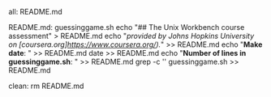 all: README.md

README.md: guessinggame.sh
        echo "## The Unix Workbench course assessment" > README.md
        echo "*provided by Johns Hopkins University on [coursera.org]https://www.coursera.org/).*" >> README.md
        echo "**Make date**: " >> README.md
        date >> README.md
        echo "**Number of lines in guessinggame.sh**: " >> README.md
        grep -c '' guessinggame.sh >> README.md

clean:
rm README.md


